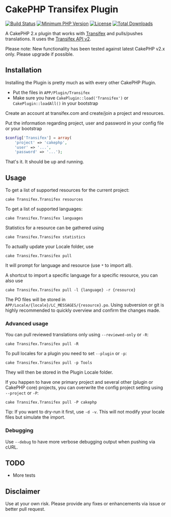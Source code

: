 # CakePHP Transifex Plugin
[![Build Status](https://api.travis-ci.org/dereuromark/cakephp-transifex.png)](https://travis-ci.org/dereuromark/cakephp-transifex)
[![Minimum PHP Version](http://img.shields.io/badge/php-%3E%3D%205.4-8892BF.svg)](https://php.net/)
[![License](https://poser.pugx.org/dereuromark/cakephp-transifex/license.png)](https://packagist.org/packages/dereuromark/cakephp-transifex)
[![Total Downloads](https://poser.pugx.org/dereuromark/cakephp-transifex/d/total.png)](https://packagist.org/packages/dereuromark/cakephp-transifex)

A CakePHP 2.x plugin that works with [Transifex](https://www.transifex.com/) and pulls/pushes translations.
It uses the [Transifex API v2](http://docs.transifex.com/developer/api/).

Please note: New functionality has been tested against latest CakePHP v2.x only. Please upgrade if possible.

## Installation
Installing the Plugin is pretty much as with every other CakePHP Plugin.

* Put the files in `APP/Plugin/Transifex`
* Make sure you have `CakePlugin::load('Transifex')` or `CakePlugin::loadAll()` in your bootstrap

Create an account at transifex.com and create/join a project and resources.

Put the information regarding project, user and password in your config file or your bootstrap
```php
$config['Transifex'] = array(
	'project' => 'cakephp',
	'user' => '...',
	'password' => '...');
```

That's it. It should be up and running.

## Usage

To get a list of supported resources for the current project:

	cake Transifex.Transifex resources

To get a list of supported languages:

	cake Transifex.Transifex languages

Statistics for a resource can be gathered using

	cake Transifex.Transifex statistics

To actually update your Locale folder, use

	cake Transifex.Transifex pull

It will prompt for language and resource (use `*` to import all).

A shortcut to import a specific language for a specific resource, you can also use

	cake Transifex.Transifex pull -l {language} -r {resource}



The PO files will be stored in `APP/Locale/{locale}/LC_MESSAGES/{resource}.po`.
Using subversion or git is highly recommended to quickly overview and confirm the changes made.

### Advanced usage

You can pull reviewed translations only using `--reviewed-only` or `-R`:

	cake Transifex.Transifex pull -R

To pull locales for a plugin you need to set `--plugin` or `-p`:

	cake Transifex.Transifex pull -p Tools

They will then be stored in the Plugin Locale folder.

If you happen to have one primary project and several other (plugin or CakePHP core) projects, you can overwrite the config project setting using `--project` or `-P`:

	cake Transifex.Transifex pull -P cakephp

Tip: If you want to dry-run it first, use `-d -v`. This will not modify your locale files but simulate the import.

### Debugging
Use `--debug` to have more verbose debugging output when pushing via cURL.

## TODO

* More tests

## Disclaimer
Use at your own risk. Please provide any fixes or enhancements via issue or better pull request.
